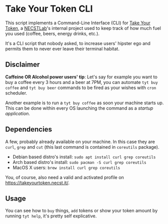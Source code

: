 # Take Your Token CLI
This script implements a Command-Line Interface (CLI) for [Take Your Token](https://takeyourtoken.necst.it/), a [NECSTLab](https://necst.it/)'s internal project used to keep track of how much fuel you used (coffee, beers, energy drinks, etc.).

It's a CLI script that nobody asked, to increase users' hipster ego and permits them to never ever leave their terminal habitat.

## Disclaimer
**Caffeine OR Alcohol power users' tip**: Let's say for example you want to buy a coffee every 3 hours and a beer at 7PM, you can automate `tyt buy coffee` and `tyt buy beer` commands to be fired as your wishes with `cron` scheduler.

Another example is to run a `tyt buy coffee` as soon your machine starts up. This can be done within every OS launching the command as a *startup application*.

## Dependencies
A few, probably already available on your machine. In this case they are `curl`, `grep` and `cut` (this last command is contained in `coreutils` package).
- Debian based distro's install: `sudo apt install curl grep coreutils`
- Arch based distro's install: `sudo pacman -S curl grep coreutils`
- MacOS X users: `brew install curl grep coreutils`
 
 You, of course, also need a valid and activated profile on <https://takeyourtoken.necst.it/>.
 
 ## Usage
 You can see how to `buy` things, `add` tokens or show your token amount by running `tyt help`, it's pretty self explicative.
